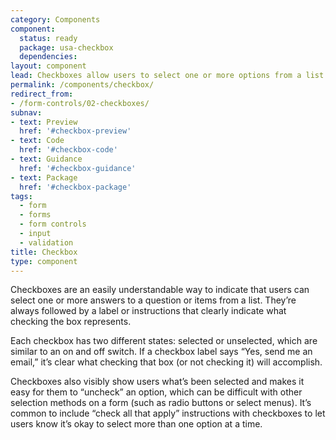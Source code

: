 ```yaml
---
category: Components
component:
  status: ready
  package: usa-checkbox
  dependencies:
layout: component
lead: Checkboxes allow users to select one or more options from a list.
permalink: /components/checkbox/
redirect_from:
- /form-controls/02-checkboxes/
subnav:
- text: Preview
  href: '#checkbox-preview'
- text: Code
  href: '#checkbox-code'
- text: Guidance
  href: '#checkbox-guidance'
- text: Package
  href: '#checkbox-package'
tags:
  - form
  - forms
  - form controls
  - input
  - validation
title: Checkbox
type: component
---
```


Checkboxes are an easily understandable way to indicate that users can select one or more answers to a question or items from a list. They’re always followed by a label or instructions that clearly indicate what checking the box represents.

Each checkbox has two different states: selected or unselected, which are similar to an on and off switch. If a checkbox label says “Yes, send me an email,” it’s clear what checking that box (or not checking it) will accomplish.

Checkboxes also visibly show users what’s been selected and makes it easy for them to “uncheck” an option, which can be difficult with other selection methods on a form (such as radio buttons or select menus). It’s common to include “check all that apply” instructions with checkboxes to let users know it’s okay to select more than one option at a time.
